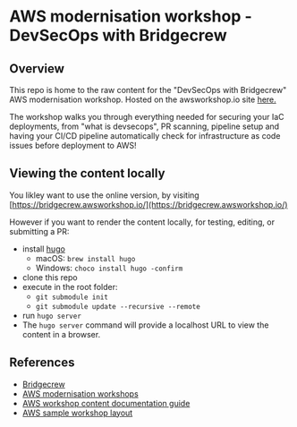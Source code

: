 # AWS modernisation workshop - DevSecOps with Bridgecrew
## Overview

This repo is home to the raw content for the "DevSecOps with Bridgecrew" AWS modernisation workshop. Hosted on the awsworkshop.io site [here.](https://bridgecrew.awsworkshop.io/)

The workshop walks you through everything needed for securing your IaC deployments, from "what is devsecops", PR scanning, pipeline setup and having your CI/CD pipeline automatically check for infrastructure as code issues before deployment to AWS!

## Viewing the content locally

You likley want to use the online version, by visiting [https://bridgecrew.awsworkshop.io/](https://bridgecrew.awsworkshop.io/)


However if you want to render the content locally, for testing, editing, or submitting a PR:

* install [hugo](https://gohugo.io/)
    * macOS: `brew install hugo`
    * Windows: `choco install hugo -confirm`
* clone this repo
* execute in the root folder:
  * `git submodule init`
  * `git submodule update --recursive --remote`
* run ```hugo server```
* The `hugo server` command will provide a localhost URL to view the content in a browser.

## References
* [Bridgecrew](https://bridgecrew.io)
* [AWS modernisation workshops](https://awsworkshop.io/)
* [AWS workshop content documentation guide](https://aws-samples.github.io/aws-modernization-workshop-sample/)
* [AWS sample workshop layout](https://github.com/aws-samples/aws-modernization-workshop-sample)
